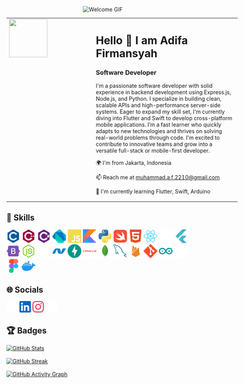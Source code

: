 <p align="center">
  <img src="https://user-images.githubusercontent.com/74038190/225813708-98b745f2-7d22-48cf-9150-083f1b00d6c9.gif" alt="Welcome GIF" />
</p>

<table style="width: 120%;">
  <tr style="vertical-align: top;">
    <td style="width: 200px;">
      <img src="https://github.com/user-attachments/assets/425563b0-f70e-483a-8d36-b1c7b53707b4" width="100" height="100">
    </td>
    <td style="padding-left: 20px;">
      <h1>Hello 👋 I am Adifa Firmansyah</h1>
      <h3>Software Developer</h3>
      <p>
        I'm a passionate software developer with solid experience in backend development using Express.js, Node.js, and Python. I specialize in building clean,
        scalable APIs and high-performance server-side systems. Eager to expand my skill set, I'm currently diving into Flutter and Swift to develop cross-platform
        mobile applications. I’m a fast learner who quickly adapts to new technologies and thrives on solving real-world problems through code. I'm excited to 
        contribute to innovative teams and grow into a versatile full-stack or mobile-first developer.
      </p>
      <p>🌍 I'm from Jakarta, Indonesia</p>
      <p>📫 Reach me at <a href="mailto:muhammad.a.f.2210@gmail.com">muhammad.a.f.2210@gmail.com</a></p>
      <p>🌱 I'm currently learning Flutter, Swift, Arduino</p>
    </td>
  </tr>
</table>

<h2>🚀 Skills</h2>
<p>
  <img height="36" src="https://raw.githubusercontent.com/ShahVandit8/profile-x/refs/heads/main/public/icons/skills/c-colored.svg" alt="C" />
  <img height="36" src="https://raw.githubusercontent.com/ShahVandit8/profile-x/refs/heads/main/public/icons/skills/cplusplus-colored.svg" alt="C++" />
  <img height="36" src="https://raw.githubusercontent.com/ShahVandit8/profile-x/refs/heads/main/public/icons/skills/csharp-colored.svg" alt="C#" />
  <img height="36" src="https://raw.githubusercontent.com/ShahVandit8/profile-x/refs/heads/main/public/icons/skills/dart-colored.svg" alt="Dart" />
  <img height="36" src="https://raw.githubusercontent.com/ShahVandit8/profile-x/refs/heads/main/public/icons/skills/javascript-colored.svg" alt="JavaScript" />
  <img height="36" src="https://raw.githubusercontent.com/ShahVandit8/profile-x/refs/heads/main/public/icons/skills/kotlin-colored.svg" alt="Kotlin" />
  <img height="36" src="https://raw.githubusercontent.com/ShahVandit8/profile-x/refs/heads/main/public/icons/skills/python-colored.svg" alt="Python" />
  <img height="36" src="https://raw.githubusercontent.com/ShahVandit8/profile-x/refs/heads/main/public/icons/skills/swift-colored.svg" alt="Swift" />
  <img height="36" src="https://raw.githubusercontent.com/ShahVandit8/profile-x/refs/heads/main/public/icons/skills/html5-colored.svg" alt="HTML5" />
  <img height="36" src="https://raw.githubusercontent.com/ShahVandit8/profile-x/refs/heads/main/public/icons/skills/react-colored.svg" alt="React" />
  <img height="36" src="https://raw.githubusercontent.com/ShahVandit8/profile-x/refs/heads/main/public/icons/skills/nextjs-colored-dark.svg" alt="NextJs" />
  <img height="36" src="https://raw.githubusercontent.com/ShahVandit8/profile-x/refs/heads/main/public/icons/skills/flutter-colored.svg" alt="Flutter" />
  <img height="36" src="https://raw.githubusercontent.com/ShahVandit8/profile-x/refs/heads/main/public/icons/skills/bootstrap-colored.svg" alt="Bootstrap" />
  <img height="36" src="https://raw.githubusercontent.com/ShahVandit8/profile-x/refs/heads/main/public/icons/skills/nodejs-colored.svg" alt="NodeJS" />
  <img height="36" src="https://raw.githubusercontent.com/ShahVandit8/profile-x/refs/heads/main/public/icons/skills/express-colored-dark.svg" alt="Express" />
  <img height="36" src="https://raw.githubusercontent.com/ShahVandit8/profile-x/refs/heads/main/public/icons/skills/dot-net-colored.svg" alt=".NET" />
  <img height="36" src="https://raw.githubusercontent.com/ShahVandit8/profile-x/refs/heads/main/public/icons/skills/fastapi-colored.svg" alt="FastAPI" />
  <img height="36" src="https://raw.githubusercontent.com/ShahVandit8/profile-x/refs/heads/main/public/icons/skills/oracle-colored.svg" alt="Oracle" />
  <img height="36" src="https://raw.githubusercontent.com/ShahVandit8/profile-x/refs/heads/main/public/icons/skills/mongodb-colored.svg" alt="MongoDB" />
  <img height="36" src="https://raw.githubusercontent.com/ShahVandit8/profile-x/refs/heads/main/public/icons/skills/mysql-colored.svg" alt="MySQL" />
  <img height="36" src="https://raw.githubusercontent.com/ShahVandit8/profile-x/refs/heads/main/public/icons/skills/firebase-colored.svg" alt="Firebase" />
  <img height="36" src="https://raw.githubusercontent.com/ShahVandit8/profile-x/refs/heads/main/public/icons/skills/git-colored.svg" alt="Git" />
  <img height="36" src="https://raw.githubusercontent.com/ShahVandit8/profile-x/refs/heads/main/public/icons/skills/arduino-colored.svg" alt="Arduino" />
  <img height="36" src="https://raw.githubusercontent.com/ShahVandit8/profile-x/refs/heads/main/public/icons/skills/macos-colored-dark.svg" alt="MacOS" />
  <img height="36" src="https://raw.githubusercontent.com/ShahVandit8/profile-x/refs/heads/main/public/icons/skills/figma-colored.svg" alt="Figma" />
  <img height="36" src="https://raw.githubusercontent.com/ShahVandit8/profile-x/refs/heads/main/public/icons/skills/docker-colored.svg" alt="Docker" />
</p>

<h2>🌐 Socials</h2>
<p>
  <a href="https://github.com/fasyaaa" target="_blank"><img height="30" src="https://raw.githubusercontent.com/ShahVandit8/profile-x/refs/heads/main/public/icons/socials/github-dark.svg" alt="GitHub" /></a>
  <a href="https://www.linkedin.com/in/adifafirmansyah" target="_blank"><img height="30" src="https://raw.githubusercontent.com/ShahVandit8/profile-x/refs/heads/main/public/icons/socials/linkedin.svg" alt="LinkedIn" /></a>
  <a href="https://www.instagram.com/adifafirmansyah" target="_blank"><img height="30" src="https://raw.githubusercontent.com/ShahVandit8/profile-x/refs/heads/main/public/icons/socials/instagram.svg" alt="Instagram" /></a>
  <a href="https://www.threads.net/@adifafirmansyah" target="_blank"><img height="30" src="https://raw.githubusercontent.com/ShahVandit8/profile-x/refs/heads/main/public/icons/socials/threads-dark.svg" alt="Threads" /></a>
</p>

<h2>🏆 Badges</h2>
<p>
  <a href="http://www.github.com/fasyaaa">
    <img src="https://github-readme-stats.vercel.app/api?username=fasyaaa&hide=stars,issues,&title_color=ef4444&text_color=ffffff&icon_color=f97316&bg_color=181824&hide_border=true&show_icons=true" alt="GitHub Stats" />
  </a>
  <br/><br/>
  <a href="http://www.github.com/fasyaaa">
    <img src="https://streak-stats.demolab.com/?user=fasyaaa&stroke=ffffff&background=181824&ring=ef4444&fire=ef4444&currStreakNum=ffffff&currStreakLabel=ef4444&sideNums=ffffff&sideLabels=ffffff&dates=ffffff&hide_border=true" alt="GitHub Streak" />
  </a>
  <br/><br/>
  <a href="http://www.github.com/fasyaaa">
    <img width="75%" src="https://github-readme-activity-graph.vercel.app/graph?username=fasyaaa&bg_color=181824&color=ffffff&line=f97316&point=ffffff&area_color=181824&area=true&hide_border=true&custom_title=GitHub%20Commits%20Graph" alt="GitHub Activity Graph" />
  </a>
</p>

